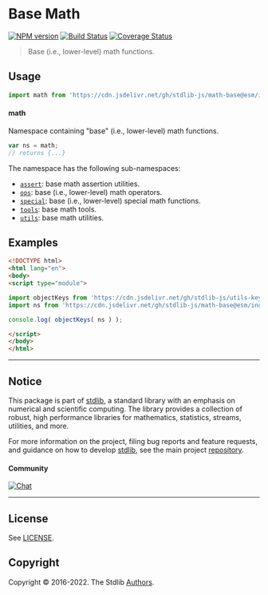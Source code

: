 <!--

@license Apache-2.0

Copyright (c) 2018 The Stdlib Authors.

Licensed under the Apache License, Version 2.0 (the "License");
you may not use this file except in compliance with the License.
You may obtain a copy of the License at

   http://www.apache.org/licenses/LICENSE-2.0

Unless required by applicable law or agreed to in writing, software
distributed under the License is distributed on an "AS IS" BASIS,
WITHOUT WARRANTIES OR CONDITIONS OF ANY KIND, either express or implied.
See the License for the specific language governing permissions and
limitations under the License.

-->

# Base Math

[![NPM version][npm-image]][npm-url] [![Build Status][test-image]][test-url] [![Coverage Status][coverage-image]][coverage-url] <!-- [![dependencies][dependencies-image]][dependencies-url] -->

> Base (i.e., lower-level) math functions.



<section class="usage">

## Usage

```javascript
import math from 'https://cdn.jsdelivr.net/gh/stdlib-js/math-base@esm/index.mjs';
```

#### math

Namespace containing "base" (i.e., lower-level) math functions.

```javascript
var ns = math;
// returns {...}
```

The namespace has the following sub-namespaces:

<!-- <toc pattern="*"> -->

<div class="namespace-toc">

-   <span class="signature">[`assert`][@stdlib/math/base/assert]</span><span class="delimiter">: </span><span class="description">base math assertion utilities.</span>
-   <span class="signature">[`ops`][@stdlib/math/base/ops]</span><span class="delimiter">: </span><span class="description">base (i.e., lower-level) math operators.</span>
-   <span class="signature">[`special`][@stdlib/math/base/special]</span><span class="delimiter">: </span><span class="description">base (i.e., lower-level) special math functions.</span>
-   <span class="signature">[`tools`][@stdlib/math/base/tools]</span><span class="delimiter">: </span><span class="description">base math tools.</span>
-   <span class="signature">[`utils`][@stdlib/math/base/utils]</span><span class="delimiter">: </span><span class="description">base math utilities.</span>

</div>

<!-- </toc> -->

</section>

<!-- /.usage -->

<!-- Package notes. Make sure to keep an empty line after the `section` element and another before the `/section` close. -->

<section class="notes">

</section>

<!-- /.notes -->

<section class="examples">

## Examples

<!-- TODO: better examples -->

<!-- eslint no-undef: "error" -->

```html
<!DOCTYPE html>
<html lang="en">
<body>
<script type="module">

import objectKeys from 'https://cdn.jsdelivr.net/gh/stdlib-js/utils-keys@esm/index.mjs';
import ns from 'https://cdn.jsdelivr.net/gh/stdlib-js/math-base@esm/index.mjs';

console.log( objectKeys( ns ) );

</script>
</body>
</html>
```

</section>

<!-- /.examples -->

<!-- Section for related `stdlib` packages. Do not manually edit this section, as it is automatically populated. -->

<section class="related">

</section>

<!-- /.related -->

<!-- Section for all links. Make sure to keep an empty line after the `section` element and another before the `/section` close. -->


<section class="main-repo" >

* * *

## Notice

This package is part of [stdlib][stdlib], a standard library with an emphasis on numerical and scientific computing. The library provides a collection of robust, high performance libraries for mathematics, statistics, streams, utilities, and more.

For more information on the project, filing bug reports and feature requests, and guidance on how to develop [stdlib][stdlib], see the main project [repository][stdlib].

#### Community

[![Chat][chat-image]][chat-url]

---

## License

See [LICENSE][stdlib-license].


## Copyright

Copyright &copy; 2016-2022. The Stdlib [Authors][stdlib-authors].

</section>

<!-- /.stdlib -->

<!-- Section for all links. Make sure to keep an empty line after the `section` element and another before the `/section` close. -->

<section class="links">

[npm-image]: http://img.shields.io/npm/v/@stdlib/math-base.svg
[npm-url]: https://npmjs.org/package/@stdlib/math-base

[test-image]: https://github.com/stdlib-js/math-base/actions/workflows/test.yml/badge.svg?branch=main
[test-url]: https://github.com/stdlib-js/math-base/actions/workflows/test.yml?query=branch:main

[coverage-image]: https://img.shields.io/codecov/c/github/stdlib-js/math-base/main.svg
[coverage-url]: https://codecov.io/github/stdlib-js/math-base?branch=main

<!--

[dependencies-image]: https://img.shields.io/david/stdlib-js/math-base.svg
[dependencies-url]: https://david-dm.org/stdlib-js/math-base/main

-->

[chat-image]: https://img.shields.io/gitter/room/stdlib-js/stdlib.svg
[chat-url]: https://gitter.im/stdlib-js/stdlib/

[stdlib]: https://github.com/stdlib-js/stdlib

[stdlib-authors]: https://github.com/stdlib-js/stdlib/graphs/contributors

[umd]: https://github.com/umdjs/umd
[es-module]: https://developer.mozilla.org/en-US/docs/Web/JavaScript/Guide/Modules

[deno-url]: https://github.com/stdlib-js/math-base/tree/deno
[umd-url]: https://github.com/stdlib-js/math-base/tree/umd
[esm-url]: https://github.com/stdlib-js/math-base/tree/esm
[branches-url]: https://github.com/stdlib-js/math-base/blob/main/branches.md

[stdlib-license]: https://raw.githubusercontent.com/stdlib-js/math-base/main/LICENSE

<!-- <toc-links> -->

[@stdlib/math/base/assert]: https://github.com/stdlib-js/math-base-assert/tree/esm

[@stdlib/math/base/ops]: https://github.com/stdlib-js/math-base-ops/tree/esm

[@stdlib/math/base/special]: https://github.com/stdlib-js/math-base-special/tree/esm

[@stdlib/math/base/tools]: https://github.com/stdlib-js/math-base-tools/tree/esm

[@stdlib/math/base/utils]: https://github.com/stdlib-js/math-base-utils/tree/esm

<!-- </toc-links> -->

</section>

<!-- /.links -->
